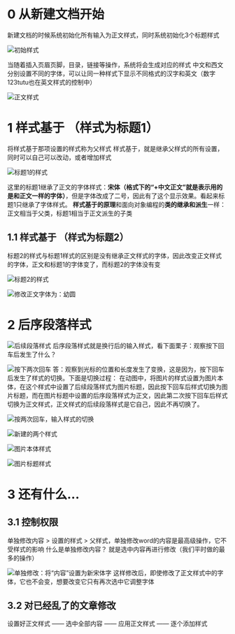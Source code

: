 # 0 从新建文档开始
新建文档的时候系统初始化所有输入为正文样式，同时系统初始化3个标题样式

![初始样式](http://upload-images.jianshu.io/upload_images/3022282-494022795a73b7a1.png?imageMogr2/auto-orient/strip%7CimageView2/2/w/1240)

当随着插入页眉页脚，目录，链接等操作，系统将会生成对应的样式
中文和西文分别设置不同的字体，可以让同一种样式下显示不同格式的汉字和英文（数字123tutu也在英文样式的控制中）

![正文样式](http://upload-images.jianshu.io/upload_images/3022282-b642445762582b1e.png?imageMogr2/auto-orient/strip%7CimageView2/2/w/1240)

# 1 样式基于 （样式为标题1）
将样式基于那项设置的样式称为父样式
样式基于，就是继承父样式的所有设置，同时可以自己可以改动，或者增加样式

![标题1的样式](http://upload-images.jianshu.io/upload_images/3022282-e6b76153be5a5b4a.png?imageMogr2/auto-orient/strip%7CimageView2/2/w/1240)

这里的标题1继承了正文的字体样式：**宋体（格式下的“+中文正文”就是表示用的是和正文一样的字体）**，但是字体改成了二号，因此有了这个显示效果。看起来标题1只继承了字体样式。
**样式基于的原理**和面向对象编程的**类的继承和派生**一样：正文相当于父类，标题1相当于正文派生的子类

## 1.1 样式基于 （样式为标题2）
标题2的样式与标题1样式的区别是没有继承正文样式的字体，因此改变正文样式的字体，正文和标题1的字体变了，而标题2的字体没有变

![标题2的样式](http://upload-images.jianshu.io/upload_images/3022282-7e62da257291cdde.png?imageMogr2/auto-orient/strip%7CimageView2/2/w/1240)


![修改正文字体为：幼圆](http://upload-images.jianshu.io/upload_images/3022282-0187566050d821cb.png?imageMogr2/auto-orient/strip%7CimageView2/2/w/1240)

# 2 后序段落样式

![后续段落样式](http://upload-images.jianshu.io/upload_images/3022282-6af020a8198b8516.png?imageMogr2/auto-orient/strip%7CimageView2/2/w/1240)
后序段落样式就是换行后的输入样式，看下面栗子：观察按下回车后发生了什么？

![按下两次回车](http://upload-images.jianshu.io/upload_images/3022282-154ab5c8cc35fe72.gif?imageMogr2/auto-orient/strip)
答：观察到光标的位置和长度发生了变换，这是因为，按下回车后发生了样式的切换。下面是切换过程：
在动图中，将图片的样式设置为图片本体，在这个样式中设置了后续段落样式为图片标题，因此按下回车后样式切换为图片标题，而在图片标题中设置的后序段落样式为正文，因此第二次按下回车后样式切换为正文样式，正文样式的后续段落样式是它自己，因此不再切换了。

![按两次回车，输入样式的切换](http://upload-images.jianshu.io/upload_images/3022282-ceccd22579599013.png?imageMogr2/auto-orient/strip%7CimageView2/2/w/1240)


![新建的两个样式](http://upload-images.jianshu.io/upload_images/3022282-d08932aaac4e6759.png?imageMogr2/auto-orient/strip%7CimageView2/2/w/1240)

![图片本体样式](http://upload-images.jianshu.io/upload_images/3022282-8c75f42970664203.png?imageMogr2/auto-orient/strip%7CimageView2/2/w/1240)

![图片标题样式](http://upload-images.jianshu.io/upload_images/3022282-b68ef2105496236a.png?imageMogr2/auto-orient/strip%7CimageView2/2/w/1240)

# 3 还有什么...
## 3.1 控制权限
单独修改内容 > 设置的样式 > 父样式，单独修改word的内容是最高级操作，它不受样式的影响
什么是单独修改内容？
就是选中内容再进行修改（我们平时做的最多的操作）

![单独修改：将“内容”设置为新宋体字](http://upload-images.jianshu.io/upload_images/3022282-89144398887af817.png?imageMogr2/auto-orient/strip%7CimageView2/2/w/1240)
这样修改后，即使修改了正文样式中的字体，它也不会变，想要改变它只有再次选中它调整字体
## 3.2 对已经乱了的文章修改
设置好正文样式 —— 选中全部内容 —— 应用正文样式 —— 逐个添加样式
